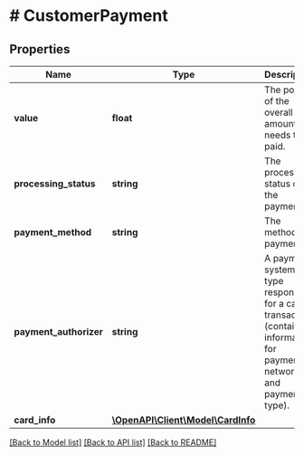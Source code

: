 # # CustomerPayment

## Properties

Name | Type | Description | Notes
------------ | ------------- | ------------- | -------------
**value** | **float** | The portion of the overall amount that needs to be paid. |
**processing_status** | **string** | The processing status of the payment. |
**payment_method** | **string** | The method of payment. |
**payment_authorizer** | **string** | A payment system type responsible for a card transaction (containing information for payment network and payment type). | [optional]
**card_info** | [**\OpenAPI\Client\Model\CardInfo**](CardInfo.md) |  | [optional]

[[Back to Model list]](../../README.md#models) [[Back to API list]](../../README.md#endpoints) [[Back to README]](../../README.md)
